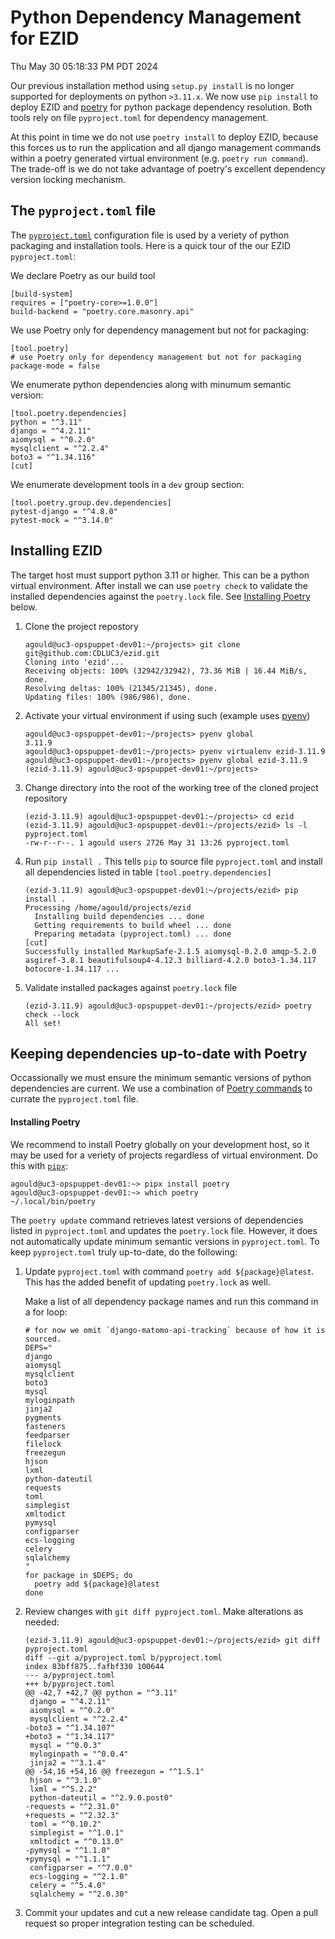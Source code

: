 Python Dependency Management for EZID
=====================================

Thu May 30 05:18:33 PM PDT 2024

Our previous installation method using `setup.py install` is no longer
supported for deployments on python `>3.11.x`.  We now use `pip install` to
deploy EZID and [poetry](https://python-poetry.org/docs/) for python package
dependency resolution.  Both tools rely on file `pyproject.toml` for dependency
management.

At this point in time we do not use `poetry install` to deploy EZID, because
this forces us to run the application and all django management commands within
a poetry generated virtual environment (e.g. `poetry run command`). The
trade-off is we do not take advantage of poetry's excellent dependency version
locking mechanism.


The `pyproject.toml` file
-------------------------

The
[`pyproject.toml`](https://packaging.python.org/en/latest/guides/writing-pyproject-toml/#writing-pyproject-toml)
configuration file is used by a veriety of python packaging and installation
tools.  Here is a quick tour of the our EZID `pyproject.toml`:

We declare Poetry as our build tool
```
[build-system]
requires = ["poetry-core>=1.0.0"]
build-backend = "poetry.core.masonry.api"
```

We use Poetry only for dependency management but not for packaging:
```
[tool.poetry]
# use Poetry only for dependency management but not for packaging
package-mode = false
```

We enumerate python dependencies along with minumum semantic version:
```
[tool.poetry.dependencies]
python = "^3.11"
django = "^4.2.11"
aiomysql = "^0.2.0"
mysqlclient = "^2.2.4"
boto3 = "^1.34.116"
[cut]
```

We enumerate development tools in a `dev` group section:
```
[tool.poetry.group.dev.dependencies]
pytest-django = "^4.8.0"
pytest-mock = "^3.14.0"
```



Installing EZID
---------------

The target host must support python 3.11 or higher.  This can be a python virtual environment.
After install we can use `poetry check` to validate the installed dependencies against the
`poetry.lock` file.  See [Installing Poetry](#installing-poetry) below.

1. Clone the project repostory
   ```
   agould@uc3-opspuppet-dev01:~/projects> git clone git@github.com:CDLUC3/ezid.git
   Cloning into 'ezid'...
   Receiving objects: 100% (32942/32942), 73.36 MiB | 16.44 MiB/s, done.
   Resolving deltas: 100% (21345/21345), done.
   Updating files: 100% (986/986), done.
   ```

1. Activate your virtual environment if using such (example uses [pyenv](https://github.com/pyenv/pyenv?tab=readme-ov-file#automatic-installer))
   ```
   agould@uc3-opspuppet-dev01:~/projects> pyenv global
   3.11.9
   agould@uc3-opspuppet-dev01:~/projects> pyenv virtualenv ezid-3.11.9
   agould@uc3-opspuppet-dev01:~/projects> pyenv global ezid-3.11.9
   (ezid-3.11.9) agould@uc3-opspuppet-dev01:~/projects> 
   ```

1. Change directory into the root of the working tree of the cloned project repository
   ```
   (ezid-3.11.9) agould@uc3-opspuppet-dev01:~/projects> cd ezid
   (ezid-3.11.9) agould@uc3-opspuppet-dev01:~/projects/ezid> ls -l pyproject.toml 
   -rw-r--r--. 1 agould users 2726 May 31 13:26 pyproject.toml
   ```

1. Run `pip install .` This tells `pip` to source file `pyproject.toml` and
   install all dependencies listed in table `[tool.poetry.dependencies]`
   ```
   (ezid-3.11.9) agould@uc3-opspuppet-dev01:~/projects/ezid> pip install .
   Processing /home/agould/projects/ezid
     Installing build dependencies ... done
     Getting requirements to build wheel ... done
     Preparing metadata (pyproject.toml) ... done
   [cut]
   Successfully installed MarkupSafe-2.1.5 aiomysql-0.2.0 amqp-5.2.0 asgiref-3.8.1 beautifulsoup4-4.12.3 billiard-4.2.0 boto3-1.34.117 botocore-1.34.117 ...
   ```

1. Validate installed packages against `poetry.lock` file
   ```
   (ezid-3.11.9) agould@uc3-opspuppet-dev01:~/projects/ezid> poetry check --lock
   All set!
   ```


Keeping dependencies up-to-date with Poetry
-------------------------------------------

Occassionally we must ensure the minimum semantic versions of python
dependencies are current.  We use a combination of
[Poetry commands](https://python-poetry.org/docs/cli/) to currate the `pyproject.toml` file.


#### Installing Poetry

We recommend to install Poetry globally on your development host, so it may be
used for a veriety of projects regardless of virtual environment.  Do this with
[`pipx`](https://python.land/virtual-environments/pipx):
```
agould@uc3-opspuppet-dev01:~> pipx install poetry
agould@uc3-opspuppet-dev01:~> which poetry
~/.local/bin/poetry
```


The `poetry update` command retrieves latest versions of dependencies listed in
`pyproject.toml` and updates the `poetry.lock` file.  However, it does not
automatically update minimum semantic versions in `pyproject.toml`.  To keep
`pyproject.toml` truly up-to-date, do the following:

1. Update `pyproject.toml` with command `poetry add ${package}@latest`.  This has
   the added benefit of updating `poetry.lock` as well.

   Make a list of all dependency package names and run this command in a for loop:

   ```
   # for now we omit `django-matomo-api-tracking` because of how it is sourced.
   DEPS="
   django
   aiomysql
   mysqlclient
   boto3
   mysql
   myloginpath
   jinja2
   pygments
   fasteners
   feedparser
   filelock
   freezegun
   hjson
   lxml
   python-dateutil
   requests
   toml
   simplegist
   xmltodict
   pymysql
   configparser
   ecs-logging
   celery
   sqlalchemy
   "
   for package in $DEPS; do
     poetry add ${package}@latest
   done
   ```


1. Review changes with `git diff pyproject.toml`.  Make alterations as needed:
   ```
   (ezid-3.11.9) agould@uc3-opspuppet-dev01:~/projects/ezid> git diff pyproject.toml
   diff --git a/pyproject.toml b/pyproject.toml
   index 83bff875..fafbf330 100644
   --- a/pyproject.toml
   +++ b/pyproject.toml
   @@ -42,7 +42,7 @@ python = "^3.11"
    django = "^4.2.11"
    aiomysql = "^0.2.0"
    mysqlclient = "^2.2.4"
   -boto3 = "^1.34.107"
   +boto3 = "^1.34.117"
    mysql = "^0.0.3"
    myloginpath = "^0.0.4"
    jinja2 = "^3.1.4"
   @@ -54,16 +54,16 @@ freezegun = "^1.5.1"
    hjson = "^3.1.0"
    lxml = "^5.2.2"
    python-dateutil = "^2.9.0.post0"
   -requests = "^2.31.0"
   +requests = "^2.32.3"
    toml = "^0.10.2"
    simplegist = "^1.0.1"
    xmltodict = "^0.13.0"
   -pymysql = "^1.1.0"
   +pymysql = "^1.1.1"
    configparser = "^7.0.0"
    ecs-logging = "^2.1.0"
    celery = "^5.4.0"
    sqlalchemy = "^2.0.30"
   ``` 

1. Commit your updates and cut a new release candidate tag.  Open a pull request so 
   proper integration testing can be scheduled.


